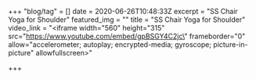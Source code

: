 +++
"blog/tag" = []
date = 2020-06-26T10:48:33Z
excerpt = "SS Chair Yoga for Shoulder"
featured_img = ""
title = "SS Chair Yoga for Shoulder"
video_link = "<iframe width=\"560\" height=\"315\" src=\"https://www.youtube.com/embed/gpBSGY4C2jc\" frameborder=\"0\" allow=\"accelerometer; autoplay; encrypted-media; gyroscope; picture-in-picture\" allowfullscreen></iframe>"

+++
